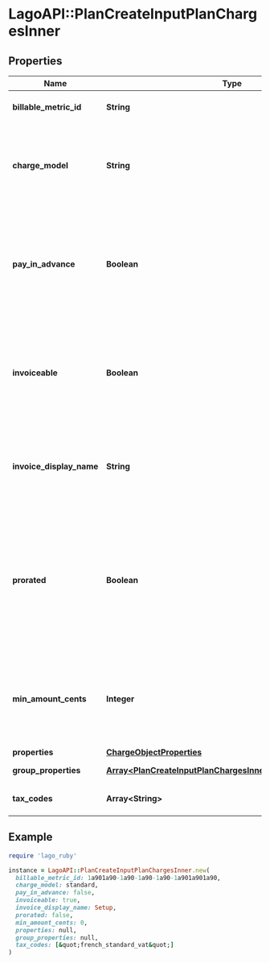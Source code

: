 # LagoAPI::PlanCreateInputPlanChargesInner

## Properties

| Name | Type | Description | Notes |
| ---- | ---- | ----------- | ----- |
| **billable_metric_id** | **String** | Unique identifier of the billable metric created by Lago. | [optional] |
| **charge_model** | **String** | Specifies the pricing model used for the calculation of the final fee. It can be &#x60;standard&#x60;, &#x60;graduated&#x60;, &#x60;graduated_percentage&#x60; &#x60;package&#x60;, &#x60;percentage&#x60; or &#x60;volume&#x60;. | [optional] |
| **pay_in_advance** | **Boolean** | This field determines the billing timing for this specific usage-based charge. When set to &#x60;true&#x60;, the charge is due and invoiced immediately. Conversely, when set to false, the charge is due and invoiced at the end of each billing period. | [optional] |
| **invoiceable** | **Boolean** | This field specifies whether the charge should be included in a proper invoice. If set to false, no invoice will be issued for this charge. You can only set it to &#x60;false&#x60; when &#x60;pay_in_advance&#x60; is &#x60;true&#x60;. | [optional] |
| **invoice_display_name** | **String** | Specifies the name that will be displayed on an invoice. If no value is set for this field, the name of the actual charge will be used as the default display name. | [optional] |
| **prorated** | **Boolean** | Specifies whether a charge is prorated based on the remaining number of days in the billing period or billed fully.  - If set to &#x60;true&#x60;, the charge is prorated based on the remaining days in the current billing period. - If set to &#x60;false&#x60;, the charge is billed in full. - If not defined in the request, default value is &#x60;false&#x60;. | [optional] |
| **min_amount_cents** | **Integer** | The minimum spending amount required for the charge, measured in cents and excluding any applicable taxes. It indicates the minimum amount that needs to be charged for each billing period. | [optional] |
| **properties** | [**ChargeObjectProperties**](ChargeObjectProperties.md) |  | [optional] |
| **group_properties** | [**Array&lt;PlanCreateInputPlanChargesInnerGroupPropertiesInner&gt;**](PlanCreateInputPlanChargesInnerGroupPropertiesInner.md) | All charge information, sorted by groups. | [optional] |
| **tax_codes** | **Array&lt;String&gt;** | List of unique code used to identify the taxes. | [optional] |

## Example

```ruby
require 'lago_ruby'

instance = LagoAPI::PlanCreateInputPlanChargesInner.new(
  billable_metric_id: 1a901a90-1a90-1a90-1a90-1a901a901a90,
  charge_model: standard,
  pay_in_advance: false,
  invoiceable: true,
  invoice_display_name: Setup,
  prorated: false,
  min_amount_cents: 0,
  properties: null,
  group_properties: null,
  tax_codes: [&quot;french_standard_vat&quot;]
)
```

